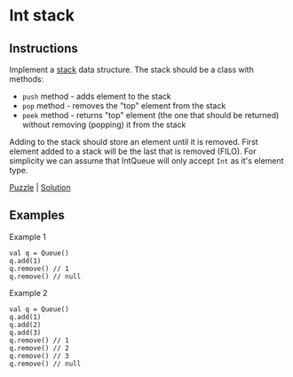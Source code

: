 # Int stack

## Instructions

Implement a [stack](https://en.wikipedia.org/wiki/Stack) data structure. The stack should be a class with methods:
- `push` method - adds element to the stack
- `pop` method - removes the "top" element from the stack
- `peek` method - returns "top" element (the one that should be returned) without removing (popping) it from the stack

Adding to the stack should store an element until it is removed. First element added to a stack will be the last that is removed (FILO). For
simplicity we can assume that IntQueue will only accept `Int` as it's element type.

[Puzzle](IntStack.kt) | [Solution](IntStackSolution.kt)

## Examples

Example 1

```
val q = Queue()
q.add(1)
q.remove() // 1
q.remove() // null
```

Example 2

```
val q = Queue()
q.add(1)
q.add(2)
q.add(3)
q.remove() // 1
q.remove() // 2
q.remove() // 3
q.remove() // null
```

